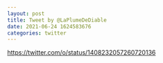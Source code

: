```yaml
--- 
layout: post 
title: Tweet by @LaPlumeDeDiable 
date: 2021-06-24 1624583676 
categories: twitter 
--- 
```

https://twitter.com/o/status/1408232057260720136